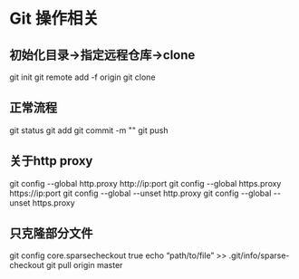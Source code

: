 # Git 操作相关
## 初始化目录->指定远程仓库->clone
git init
git remote add -f origin <url>
git clone <url>
## 正常流程
git status
git add <filename>
git commit -m "<information>"
git push
## 关于http proxy
git config --global http.proxy http://ip:port
git config --global https.proxy https://ip:port
git config --global --unset http.proxy
git config --global --unset https.proxy
## 只克隆部分文件
git config core.sparsecheckout true
echo “path/to/file” >> .git/info/sparse-checkout
git pull origin master
